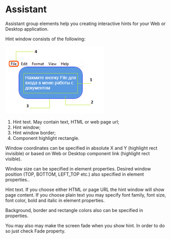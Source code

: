 # Assistant

Assistant group elements help you creating interactive hints for your Web or Desktop application.

Hint window consists of the following:

![](<../../../.gitbook/assets/image (144).png>)



1. Hint text. May contain text, HTML or web page url;
2. Hint window;
3. Hint window border;
4. Component highlight rectangle.

Window coordinates can be specified in absolute X and Y (highlight rect invisible) or based on Web or Desktop component link (highlight rect visible).

Window size can be specified in element properties. Desired window position (TOP, BOTTOM, LEFT\_TOP etc.) also specified in element properties..

Hint text. If you choose either HTML or page URL the hint window will show page content. If you choose plain text you may specify font family, font size, font color, bold and italic in element properties.

Background, border and rectangle colors also can be specified in properties.

You may also may make the screen fade when you show hint. In order to do so just check Fade property.
